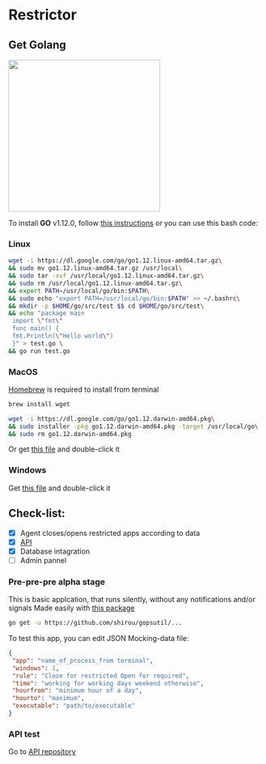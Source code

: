 # Restrictor

## Get Golang
<img src="https://proxy.duckduckgo.com/iu/?u=https%3A%2F%2Fih1.redbubble.net%2Fimage.38303832.2081%2Fraf%2C360x360%2C075%2Ct%2Cfafafa%3Aca443f4786.jpg&f=1" width=300>

To install **GO** v1.12.0, follow <a href="https://golang.org/doc/install" target="_blank">this instructions</a> or you can use this bash code:
### Linux
```bash
wget -i https://dl.google.com/go/go1.12.linux-amd64.tar.gz\
&& sudo mv go1.12.linux-amd64.tar.gz /usr/local\
&& sudo tar -xvf /usr/local/go1.12.linux-amd64.tar.gz\
&& sudo rm /usr/local/go1.12.linux-amd64.tar.gz\
&& export PATH=/usr/local/go/bin:$PATH\ 
&& sudo echo "export PATH=/usr/local/go/bin:$PATH" >> ~/.bashrc\
&& mkdir -p $HOME/go/src/test $$ cd $HOME/go/src/test\
&& echo "package main
 import \"fmt\"
 func main() {
 fmt.Println(\"Hello world\")
 }" > test.go \
&& go run test.go
```

### MacOS
[Homebrew](https://brew.sh/) is required to install from terminal
```bash
brew install wget
```
```bash
wget -i https://dl.google.com/go/go1.12.darwin-amd64.pkg\
&& sudo installer -pkg go1.12.darwin-amd64.pkg -target /usr/local/go\
&& sudo rm go1.12.darwin-amd64.pkg
```
Or get [this file](https://dl.google.com/go/go1.11.5.darwin-amd64.pkg) and double-click it


### Windows
Get [this file](https://dl.google.com/go/go1.11.5.windows-amd64.msi) and double-click it



## Check-list:
- [x] Agent closes/opens restricted apps according to data
- [x] [API](https://github.com/alzaburetz/restrictor-api.git)
- [x] Database intagration
- [ ] Admin pannel

### Pre-pre-pre alpha stage
This is basic applcation, that runs silently, without any notifications and/or signals
Made easily with [this package](https://github.com/shirou/gopsutil)
```bash
go get -u https://github.com/shirou/gopsutil/...
```
To test this app, you can edit JSON Mocking-data file:
```json
{
 "app": "name_of_process_from terminal",
 "windows": 1,
 "rule": "Close for restricted Open for required",
 "time": "working for working days weekend otherwise",
 "hourfrom": "minimum hour of a day",
 "hourto": "maximum",
 "executable": "path/to/executable"
}
```

### API test
Go to [API repository](https://github.com/alzaburetz/restrictor-api.git)

